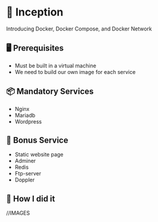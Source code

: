 # 🐳 Inception

Introducing Docker, Docker Compose, and Docker Network

## 🖥️ Prerequisites

- Must be built in a virtual machine
- We need to build our own image for each service

## 📦 Mandatory Services

- Nginx
- Mariadb
- Wordpress

## 🔧 Bonus Service

- Static website page
- Adminer
- Redis
- Ftp-server
- Doppler

## 🔧 How I did it

//IMAGES

